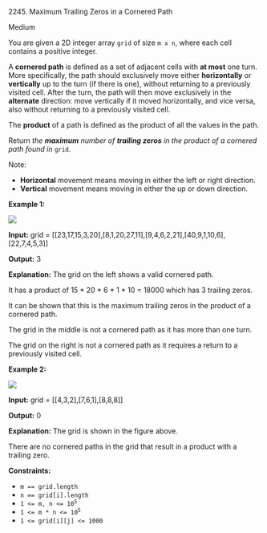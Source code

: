 2245\. Maximum Trailing Zeros in a Cornered Path

Medium

You are given a 2D integer array `grid` of size `m x n`, where each cell contains a positive integer.

A **cornered path** is defined as a set of adjacent cells with **at most** one turn. More specifically, the path should exclusively move either **horizontally** or **vertically** up to the turn (if there is one), without returning to a previously visited cell. After the turn, the path will then move exclusively in the **alternate** direction: move vertically if it moved horizontally, and vice versa, also without returning to a previously visited cell.

The **product** of a path is defined as the product of all the values in the path.

Return _the **maximum** number of **trailing zeros** in the product of a cornered path found in_ `grid`.

Note:

*   **Horizontal** movement means moving in either the left or right direction.
*   **Vertical** movement means moving in either the up or down direction.

**Example 1:**

![](https://leetcode-in-java.github.io/src/main/java/g2201_2300/s2245_maximum_trailing_zeros_in_a_cornered_path/ex1new2.jpg)

**Input:** grid = [[23,17,15,3,20],[8,1,20,27,11],[9,4,6,2,21],[40,9,1,10,6],[22,7,4,5,3]]

**Output:** 3

**Explanation:** The grid on the left shows a valid cornered path.

It has a product of 15 \* 20 \* 6 \* 1 \* 10 = 18000 which has 3 trailing zeros.

It can be shown that this is the maximum trailing zeros in the product of a cornered path.


The grid in the middle is not a cornered path as it has more than one turn.

The grid on the right is not a cornered path as it requires a return to a previously visited cell. 

**Example 2:**

![](https://leetcode-in-java.github.io/src/main/java/g2201_2300/s2245_maximum_trailing_zeros_in_a_cornered_path/ex2.jpg)

**Input:** grid = [[4,3,2],[7,6,1],[8,8,8]]

**Output:** 0

**Explanation:** The grid is shown in the figure above.

There are no cornered paths in the grid that result in a product with a trailing zero. 

**Constraints:**

*   `m == grid.length`
*   `n == grid[i].length`
*   <code>1 <= m, n <= 10<sup>5</sup></code>
*   <code>1 <= m * n <= 10<sup>5</sup></code>
*   `1 <= grid[i][j] <= 1000`